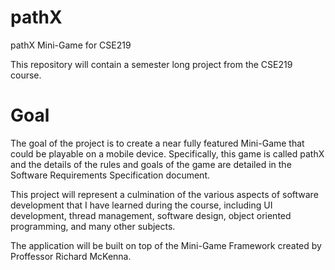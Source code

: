 pathX
=====

pathX Mini-Game for CSE219

This repository will contain a semester long project from the CSE219 course.

Goal
===
The goal of the project is to create a near fully featured Mini-Game that could be playable on a mobile device. 
Specifically, this game is called pathX and the details of the rules and goals of the game are detailed in the Software 
Requirements Specification document.

This project will represent a culmination of the various aspects of software development that I have learned during
the course, including UI development, thread management, software design, object oriented programming, and many other 
subjects. 

The application will be built on top of the Mini-Game Framework created by Proffessor Richard McKenna.
